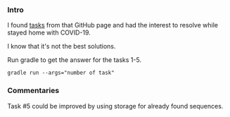 
### Intro
I found [tasks] from that GitHub page and had the interest to resolve while stayed home with COVID-19.

I know that it's not the best solutions.

Run gradle to get the answer for the tasks 1-5.

```
gradle run --args="number of task"
```

### Commentaries

Task #5 could be improved by using storage for already found sequences.

[tasks]: https://github.com/unix-junkie/teamcity-autotools-plugin/issues/1
 